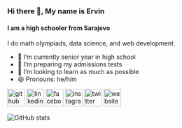 ### Hi there 👋, My name is Ervin
#### I am a high schooler from Sarajevo


I do math olympiads, data science, and web development.

- 🔭 I’m currently senior year in high school
- 🌱 I’m preparing my admissions tests
- 👯 I’m looking to learn as much as possible
- 😄 Pronouns: he/him 


[<img src='https://cdn.jsdelivr.net/npm/simple-icons@3.0.1/icons/github.svg' alt='github' height='40'>](https://github.com/FrequentErvin)  [<img src='https://cdn.jsdelivr.net/npm/simple-icons@3.0.1/icons/linkedin.svg' alt='linkedin' height='40'>](https://www.linkedin.com/in/ervin-macic/)  [<img src='https://cdn.jsdelivr.net/npm/simple-icons@3.0.1/icons/facebook.svg' alt='facebook' height='40'>](https://www.facebook.com/ervin.macic)  [<img src='https://cdn.jsdelivr.net/npm/simple-icons@3.0.1/icons/instagram.svg' alt='instagram' height='40'>](https://www.instagram.com/ervin.macic/)  [<img src='https://cdn.jsdelivr.net/npm/simple-icons@3.0.1/icons/twitter.svg' alt='twitter' height='40'>](https://twitter.com/Ervin83228183)  [<img src='https://cdn.jsdelivr.net/npm/simple-icons@3.0.1/icons/icloud.svg' alt='website' height='40'>](https://frequentervin.github.io/index.html)  

![GitHub stats](https://github-readme-stats.vercel.app/api?username=FrequentErvin&show_icons=true)  


